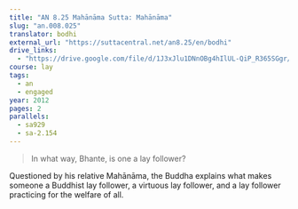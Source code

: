 ```yaml
---
title: "AN 8.25 Mahānāma Sutta: Mahānāma"
slug: "an.008.025"
translator: bodhi
external_url: "https://suttacentral.net/an8.25/en/bodhi"
drive_links:
  - "https://drive.google.com/file/d/1J3xJlu1DNnOBg4hIlUL-QiP_R365SGgr/view?usp=drivesdk"
course: lay
tags:
  - an
  - engaged
year: 2012
pages: 2
parallels:
  - sa929
  - sa-2.154
---
```


> In what way, Bhante, is one a lay follower?

Questioned by his relative Mahānāma, the Buddha explains what makes someone a Buddhist lay follower, a virtuous lay follower, and a lay follower practicing for the welfare of all.

